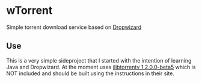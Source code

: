 # wTorrent

Simple torrent download service based on [Dropwizard](http://wwww.dropwizard.io)

## Use

This is a very simple sideproject that I started with the intention of learning Java and Dropwizard. At the moment uses 
[jlibtorrentv 1.2.0.0-beta5](https://github.com/frostwire/frostwire-jlibtorrent) which is NOT included and should be built using the instructions in their site.